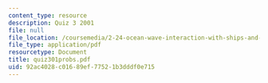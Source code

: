```yaml
---
content_type: resource
description: Quiz 3 2001
file: null
file_location: /coursemedia/2-24-ocean-wave-interaction-with-ships-and-offshore-energy-systems-13-022-spring-2002/92ac4028c01689ef77521b3dddf0e715_quiz301probs.pdf
file_type: application/pdf
resourcetype: Document
title: quiz301probs.pdf
uid: 92ac4028-c016-89ef-7752-1b3dddf0e715
---
```

